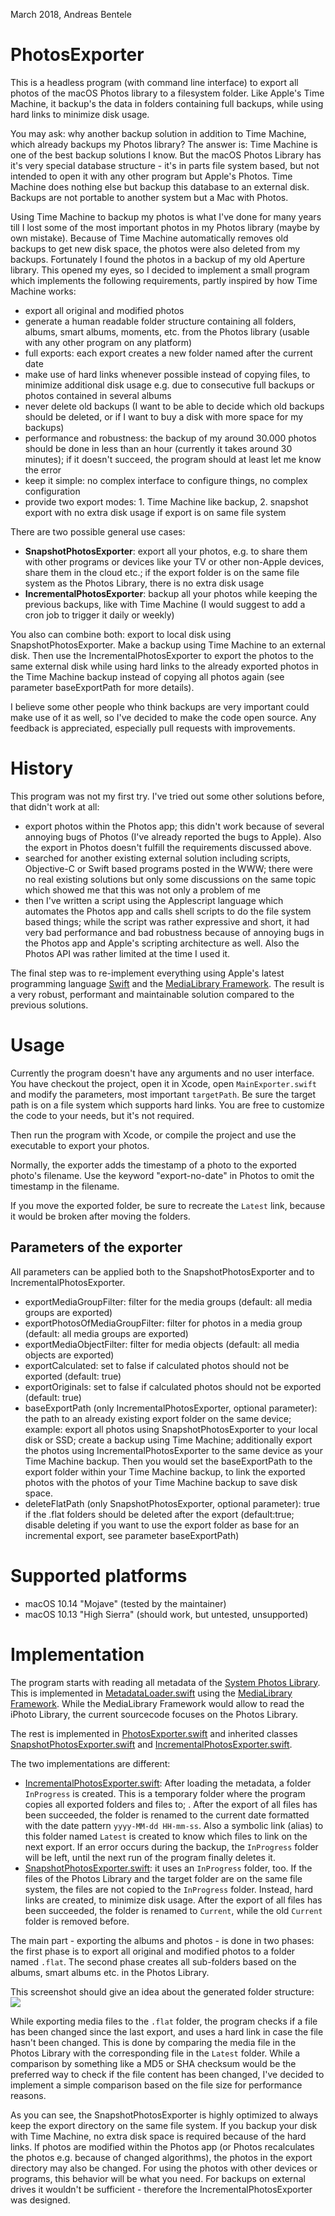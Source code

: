 March 2018, Andreas Bentele

# PhotosExporter

This is a headless program (with command line interface) to export all photos of the macOS Photos library to a filesystem folder. Like Apple's Time Machine, it backup's the data in folders containing full backups, while using hard links to minimize disk usage.

You may ask: why another backup solution in addition to Time Machine, which already backups my Photos library?
The answer is: Time Machine is one of the best backup solutions I know. But the macOS Photos Library has it's very special database structure - it's in parts file system based, but not intended to open it with any other program but Apple's Photos. Time Machine does nothing else but backup this database to an external disk. Backups are not portable to another system but a Mac with Photos.

Using Time Machine to backup my photos is what I've done for many years till I lost some of the most important photos in my Photos library (maybe by own mistake). Because of Time Machine automatically removes old backups to get new disk space, the photos were also deleted from my backups. Fortunately I found the photos in a backup of my old Aperture library. This opened my eyes, so I decided to implement a small program which implements the following requirements, partly inspired by how Time Machine works:

* export all original and modified photos
* generate a human readable folder structure containing all folders, albums, smart albums, moments, etc. from the Photos library (usable with any other program on any platform)
* full exports: each export creates a new folder named after the current date
* make use of hard links whenever possible instead of copying files, to minimize additional disk usage e.g. due to consecutive full backups or photos contained in several albums
* never delete old backups (I want to be able to decide which old backups should be deleted, or if I want to buy a disk with more space for my backups)
* performance and robustness: the backup of my around 30.000 photos should be done in less than an hour (currently it takes around 30 minutes); if it doesn't succeed, the program should at least let me know the error
* keep it simple: no complex interface to configure things, no complex configuration
* provide two export modes: 1. Time Machine like backup, 2. snapshot export with no extra disk usage if export is on same file system

There are two possible general use cases:
* **SnapshotPhotosExporter**: export all your photos, e.g. to share them with other programs or devices like your TV or other non-Apple devices, share them in the cloud etc.; if the export folder is on the same file system as the Photos Library, there is no extra disk usage
* **IncrementalPhotosExporter**: backup all your photos while keeping the previous backups, like with Time Machine (I would suggest to add a cron job to trigger it daily or weekly)

You also can combine both: export to local disk using SnapshotPhotosExporter. Make a backup using Time Machine to an external disk. Then use the IncrementalPhotosExporter to export the photos to the same external disk while using hard links to the already exported photos in the Time Machine backup instead of copying all photos again (see parameter baseExportPath for more details). 

I believe some other people who think backups are very important could make use of it as well, so I've decided to make the code open source. Any feedback is appreciated, especially pull requests with improvements.


# History

This program was not my first try. I've tried out some other solutions before, that didn't work at all:

* export photos within the Photos app; this didn't work because of several annoying bugs of Photos (I've already reported the bugs to Apple). Also the export in Photos doesn't fulfill the requirements discussed above.
* searched for another existing external solution including scripts, Objective-C or Swift based programs posted in the WWW; there were no real existing solutions but only some discussions on the same topic which showed me that this was not only a problem of me
* then I've written a script using the Applescript language which automates the Photos app and calls shell scripts to do the file system based things; while the script was rather expressive and short, it had very bad performance and bad robustness because of annoying bugs in the Photos app and Apple's scripting architecture as well. Also the Photos API was rather limited at the time I used it.

The final step was to re-implement everything using Apple's latest programming language [Swift](https://developer.apple.com/swift/) and the [MediaLibrary Framework](https://developer.apple.com/documentation/medialibrary). The result is a very robust, performant and maintainable solution compared to the previous solutions.


# Usage

Currently the program doesn't have any arguments and no user interface.
You have checkout the project, open it in Xcode, open `MainExporter.swift` and modify the parameters, most important `targetPath`. Be sure the target path is on a file system which supports hard links. You are free to customize the code to your needs, but it's not required.

Then run the program with Xcode, or compile the project and use the executable to export your photos.

Normally, the exporter adds the timestamp of a photo to the exported photo's filename. Use the keyword "export-no-date" in Photos to omit the timestamp in the filename.

If you move the exported folder, be sure to recreate the `Latest` link, because it would be broken after moving the folders.

## Parameters of the exporter

All parameters can be applied both to the SnapshotPhotosExporter and to IncrementalPhotosExporter.

* exportMediaGroupFilter: filter for the media groups (default: all media groups are exported)
* exportPhotosOfMediaGroupFilter: filter for photos in a media group (default: all media groups are exported)
* exportMediaObjectFilter: filter for media objects (default: all media objects are exported)
* exportCalculated: set to false if calculated photos should not be exported (default: true)
* exportOriginals: set to false if calculated photos should not be exported (default: true)
* baseExportPath (only IncrementalPhotosExporter, optional parameter): the path to an already existing export folder on the same device; example: export all photos using SnapshotPhotosExporter to your local disk or SSD; create a backup using Time Machine; additionally export the photos using IncrementalPhotosExporter to the same device as your Time Machine backup. Then you would set the baseExportPath to the export folder within your Time Machine backup, to link the exported photos with the photos of your Time Machine backup to save disk space.
* deleteFlatPath (only SnapshotPhotosExporter, optional parameter): true if the .flat folders should be deleted after the export (default:true; disable deleting if you want to use the export folder as base for an incremental export, see parameter baseExportPath)

# Supported platforms

* macOS 10.14 "Mojave" (tested by the maintainer)
* macOS 10.13 "High Sierra" (should work, but untested, unsupported)

# Implementation

The program starts with reading all metadata of the [System Photos Library](https://support.apple.com/en-us/HT204414). This is implemented in [MetadataLoader.swift](PhotosExporter/exporter/MetadataLoader.swift) using the [MediaLibrary Framework](https://developer.apple.com/documentation/medialibrary). While the MediaLibrary Framework would allow to read the iPhoto Library, the current sourcecode focuses on the Photos Library.

The rest is implemented in [PhotosExporter.swift](PhotosExporter/exporter/PhotosExporter.swift) and inherited classes [SnapshotPhotosExporter.swift](PhotosExporter/exporter/SnapshotPhotosExporter.swift) and [IncrementalPhotosExporter.swift](PhotosExporter/exporter/IncrementalPhotosExporter.swift).

The two implementations are different:
* [IncrementalPhotosExporter.swift](PhotosExporter/exporter/IncrementalPhotosExporter.swift): After loading the metadata, a folder `InProgress` is created. This is a temporary folder where the program copies all exported folders and files to; . After the export of all files has been succeeded, the folder is renamed to the current date formatted with the date pattern `yyyy-MM-dd HH-mm-ss`. Also a symbolic link (alias) to this folder named `Latest` is created to know which files to link on the next export. If an error occurs during the backup, the `InProgress` folder will be left, until the next run of the program finally deletes it.
* [SnapshotPhotosExporter.swift](PhotosExporter/exporter/SnapshotPhotosExporter.swift): it uses an `InProgress` folder, too. If the files of the Photos Library and the target folder are on the same file system, the files are not copied to the `InProgress` folder. Instead, hard links are created, to minimize disk usage. After the export of all files has been succeeded, the folder is renamed to `Current`, while the old `Current` folder is removed before.

The main part - exporting the albums and photos - is done in two phases: the first phase is to export all original and modified photos to a folder named `.flat`. The second phase creates all sub-folders based on the albums, smart albums etc. in the Photos Library.

This screenshot should give an idea about the generated folder structure:
![](/doc/filesystem-structure.png)

While exporting media files to the `.flat` folder, the program checks if a file has been changed since the last export, and uses a hard link in case the file hasn't been changed. This is done by comparing the media file in the Photos Library with the corresponding file in the `Latest` folder. While a comparison by something like a MD5 or SHA checksum would be the preferred way to check if the file content has been changed, I've decided to implement a simple comparison based on the file size for performance reasons.

As you can see, the SnapshotPhotosExporter is highly optimized to always keep the export directory on the same file system. If you backup your disk with Time Machine, no extra disk space is required because of the hard links. If photos are modified within the Photos app (or Photos recalculates the photos e.g. because of changed algorithms), the photos in the export directory may also be changed. For using the photos with other devices or programs, this behavior will be what you need. For backups on external drives it wouldn't be sufficient - therefore the IncrementalPhotosExporter was designed.

